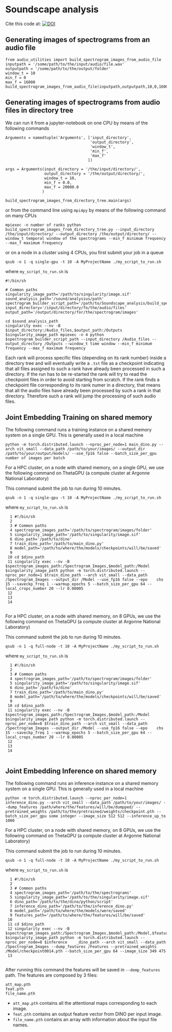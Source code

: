 # Soundscape analysis

Cite this code at: [![DOI](https://zenodo.org/badge/576046460.svg)](https://zenodo.org/doi/10.5281/zenodo.10459762)

## Generating images of spectrograms from an audio file

```
from audio_utilities import build_spectrogram_images_from_audio_file
inputpath = '/some/path/to/the/input/audio/file.wav'
outputpath = '/some/path/to/the/output/folder'
window_t = 10
min_f = 0
max_f = 16000
build_spectrogram_images_from_audio_file(inputpath,outputpath,10,0,16000)
```

## Generating images of spectrograms from audio files in directory tree

We can run it from a jupyter-notebook on one CPU by means of the following commands

```
Arguments = namedtuple('Arguments', ['input_directory',
                                     'output_directory',
                                     'window_t',
                                     'min_f',
                                     'max_f'
                                    ])

args = Arguments(input_directory = '/the/input/directory/',
                 output_directory = '/the/output/directory/',
                 window_t = 10,
                 min_f = 0.0,
                 max_f = 20000.0
                )

build_spectrogram_images_from_directory_tree.main(args)
```
or from the command line using `mpi4py` by means of the following command on many CPUs

`mpiexec -n number of ranks python build_spectrogram_images_from_directory_tree.py --input_directory /the/input/directory/ --output_directory /the/output/directory/ --window_t temporal window of the spectrograms --min_f minimum frequency --max_f maximum frequency`

or on a node in a cluster using 4 CPUs, you first submit your job in a queue

`qsub -n 1 -q single-gpu -t 10 -A MyProjectName ./my_script_to_run.sh`

where `my_script_to_run.sh` is


```
#!/bin/sh
 
# Common paths
singularity_image_path='/path/to/singularity/image.sif'
sound_analysis_path='/sound/analysius/path'
spectrogram_builder_script_path='/path/to/Soundscape_analysis/build_spectrogram_images_from_directory_tree.py'
input_directory='/input/directory/fo/the/audio/files'
output_path='/output/directory/for/the/spectrogram/images'

cd $sound_analysis_path
singularity exec --nv -B $input_directory:/Audio_files,$output_path:/Outputs $singularity_image_path mpiexec -n 4 python $spectrogram_builder_script_path --input_directory /Audio_files --output_directory /Outputs --window_t time window --min_f minimum frequency --max_f maximum frequency

```

Each rank will process specific files (depending on its rank number) inside a directory tree and will eventually write a `.txt` file as a checkpoint indicating that all files assigned to such a rank have already been processed in such a directory.
If the run has to be re-started the rank will try to read the checkpoint files in order to avoid starting from scratch.
If the rank finds a checkpoint file corresponding to its rank numer in a directory, that means that all the audio files have already been processed by such a rank in that directory. Therefore such a rank will jump the processing of such audio files.

## Joint Embedding Training on shared memory

The following command runs a training instance on a shared memory system on a single GPU.
This is generally used in a local machine

`python -m torch.distributed.launch --nproc_per_node=1 main_dino.py --arch vit_small --data_path /path/to/your/images/ --output_dir /path/to/your/output/models/ --use_fp16 false --batch_size_per_gpu number of images per batch`



For a HPC cluster, on a node with shared memory, on a single GPU, we use the following command on ThetaGPU (a compute cluster at Argonne National Laboratory)

This command submit the job to run during 10 minutes.

`qsub -n 1 -q single-gpu -t 10 -A MyProjectName ./my_script_to_run.sh`

where `my_script_to_run.sh` is

```
  1 #!/bin/sh
  2 
  3 # Common paths
  4 spectrogram_images_path='/path/to/spectrogram/images/folder'
  5 singularity_image_path='/path/to/singularity/image.sif'
  6 dino_path='/path/to/dino'
  7 train_dino_path='/path/to/main_dino.py'
  8 model_path='/path/to/where/the/models/checkpoints/will/be/saved'
  9 
 10 cd $dino_path
 11 singularity exec --nv -B $spectrogram_images_path:/Spectrogram_Images,$model_path:/Model $singularity_image_path python -m torch.distributed.launch --nproc_per_node=1 $train_dino_path --arch vit_small --data_path /Spectrogram_Images --output_dir /Model --use_fp16 false --epo    chs 15 --saveckp_freq 1 --warmup_epochs 5 --batch_size_per_gpu 64 --local_crops_number 20 --lr 0.00005
 12 
 13 
 14 
 
```








For a HPC cluster, on a node with shared memory, on 8 GPUs, we use the following command on ThetaGPU (a compute cluster at Argonne National Laboratory)

This command submit the job to run during 10 minutes.

`qsub -n 1 -q full-node -t 10 -A MyProjectName ./my_script_to_run.sh`

where `my_script_to_run.sh` is

```
  1 #!/bin/sh
  2 
  3 # Common paths
  4 spectrogram_images_path='/path/to/spectrogram/images/folder'
  5 singularity_image_path='/path/to/singularity/image.sif'
  6 dino_path='/path/to/dino'
  7 train_dino_path='/path/to/main_dino.py'
  8 model_path='/path/to/where/the/models/checkpoints/will/be/saved'
  9 
 10 cd $dino_path
 11 singularity exec --nv -B $spectrogram_images_path:/Spectrogram_Images,$model_path:/Model $singularity_image_path python -m torch.distributed.launch --nproc_per_node=8 $train_dino_path --arch vit_small --data_path /Spectrogram_Images --output_dir /Model --use_fp16 false --epo    chs 15 --saveckp_freq 1 --warmup_epochs 5 --batch_size_per_gpu 64 --local_crops_number 20 --lr 0.00005
 12 
 13 
 14 
 
```











## Joint Embedding Inference on shared memory

The following command runs an inference instance on a shared memory system on a single GPU.
This is generally used in a local machine


`python -m torch.distributed.launch --nproc_per_node=1 inference_dino.py --arch vit_small --data_path /path/to/your/images/ --dump_features /path/where/the/features/will/be/dumpped/ --pretrained_weights /path/to/the/pretrained/weights/checkpoint.pth --batch_size_per_gpu some integer --image_size 512 512 --inference_up_to 1000`







For a HPC cluster, on a node with shared memory, on 8 GPUs, we use the following command on ThetaGPU (a compute cluster at Argonne National Laboratory)

This command submit the job to run during 10 minutes.

`qsub -n 1 -q full-node -t 10 -A MyProjectName ./my_script_to_run.sh`

where `my_script_to_run.sh` is

```
  1 #!/bin/sh
  2 
  3 # Common paths
  4 spectrogram_images_path='/path/to/the/spectrograms'
  5 singularity_image_path='/path/to/the/singularity/image.sif'
  6 dino_path='/path/to/the/dino/python/script'
  7 inference_dino_path='/path/to/the/inference_dino.py'
  8 model_path='/path/to/where/the/models/were/saved'
  9 features_path='/path/to/where/the/features/will/be/saved'
 10 
 11 cd $dino_path
 12 singularity exec --nv -B $spectrogram_images_path:/Spectrogram_Images,$model_path:/Model,$features_path:/Features $singularity_image_path python -m torch.distributed.launch --nproc_per_node=8 $inference    _dino_path --arch vit_small --data_path /Spectrogram_Images --dump_features /Features --pretrained_weights /Model/checkpoint0014.pth --batch_size_per_gpu 64 --image_size 349 475
 13 
 
```


After running this command the features will be saved in `--demp_features` path.
The features are composed by 3 files:

```
att_map.pth
feat.pth
file_name.pth
```



- `att_map.pth` contains all the attentional maps corresponding to each image.
- `feat.pth` contains an output feature vector from DINO per input image.
- `file_name.pth` contains an array with information about the input file names.




